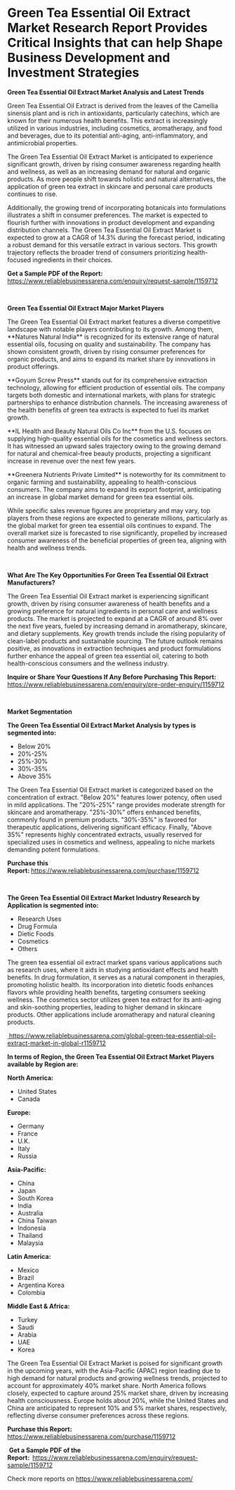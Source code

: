 <p><h1>Green Tea Essential Oil Extract Market Research Report Provides Critical Insights that can help Shape Business Development and Investment Strategies</h1></p><p><strong>Green Tea Essential Oil Extract Market Analysis and Latest Trends</strong></p>
<p><p>Green Tea Essential Oil Extract is derived from the leaves of the Camellia sinensis plant and is rich in antioxidants, particularly catechins, which are known for their numerous health benefits. This extract is increasingly utilized in various industries, including cosmetics, aromatherapy, and food and beverages, due to its potential anti-aging, anti-inflammatory, and antimicrobial properties.</p><p>The Green Tea Essential Oil Extract Market is anticipated to experience significant growth, driven by rising consumer awareness regarding health and wellness, as well as an increasing demand for natural and organic products. As more people shift towards holistic and natural alternatives, the application of green tea extract in skincare and personal care products continues to rise. </p><p>Additionally, the growing trend of incorporating botanicals into formulations illustrates a shift in consumer preferences. The market is expected to flourish further with innovations in product development and expanding distribution channels. The Green Tea Essential Oil Extract Market is expected to grow at a CAGR of 14.3% during the forecast period, indicating a robust demand for this versatile extract in various sectors. This growth trajectory reflects the broader trend of consumers prioritizing health-focused ingredients in their choices.</p></p>
<p><strong>Get a Sample PDF of the Report:&nbsp;</strong> <a href="https://www.reliablebusinessarena.com/enquiry/request-sample/1159712?utm_campaign=3222&utm_medium=2&utm_source=Github&utm_content=ia&utm_term=22032025&utm_id=green-tea-essential-oil-extract">https://www.reliablebusinessarena.com/enquiry/request-sample/1159712</a></p>
<p>&nbsp;</p>
<p><strong>Green Tea Essential Oil Extract Major Market Players</strong></p>
<p><p>The Green Tea Essential Oil Extract market features a diverse competitive landscape with notable players contributing to its growth. Among them, **Natures Natural India** is recognized for its extensive range of natural essential oils, focusing on quality and sustainability. The company has shown consistent growth, driven by rising consumer preferences for organic products, and aims to expand its market share by innovations in product offerings.</p><p>**Goyum Screw Press** stands out for its comprehensive extraction technology, allowing for efficient production of essential oils. The company targets both domestic and international markets, with plans for strategic partnerships to enhance distribution channels. The increasing awareness of the health benefits of green tea extracts is expected to fuel its market growth.</p><p>**IL Health and Beauty Natural Oils Co Inc** from the U.S. focuses on supplying high-quality essential oils for the cosmetics and wellness sectors. It has witnessed an upward sales trajectory owing to the growing demand for natural and chemical-free beauty products, projecting a significant increase in revenue over the next few years.</p><p>**Greenera Nutrients Private Limited** is noteworthy for its commitment to organic farming and sustainability, appealing to health-conscious consumers. The company aims to expand its export footprint, anticipating an increase in global market demand for green tea essential oils.</p><p>While specific sales revenue figures are proprietary and may vary, top players from these regions are expected to generate millions, particularly as the global market for green tea essential oils continues to expand. The overall market size is forecasted to rise significantly, propelled by increased consumer awareness of the beneficial properties of green tea, aligning with health and wellness trends.</p></p>
<p>&nbsp;</p>
<p><strong>What Are The Key Opportunities For Green Tea Essential Oil Extract Manufacturers?</strong></p>
<p><p>The Green Tea Essential Oil Extract market is experiencing significant growth, driven by rising consumer awareness of health benefits and a growing preference for natural ingredients in personal care and wellness products. The market is projected to expand at a CAGR of around 8% over the next five years, fueled by increasing demand in aromatherapy, skincare, and dietary supplements. Key growth trends include the rising popularity of clean-label products and sustainable sourcing. The future outlook remains positive, as innovations in extraction techniques and product formulations further enhance the appeal of green tea essential oil, catering to both health-conscious consumers and the wellness industry.</p></p>
<p><strong>Inquire or Share Your Questions If Any Before Purchasing This Report:</strong> <a href="https://www.reliablebusinessarena.com/enquiry/pre-order-enquiry/1159712?utm_campaign=3222&utm_medium=2&utm_source=Github&utm_content=ia&utm_term=22032025&utm_id=green-tea-essential-oil-extract">https://www.reliablebusinessarena.com/enquiry/pre-order-enquiry/1159712</a></p>
<p>&nbsp;</p>
<p><strong>Market Segmentation</strong></p>
<p><strong>The Green Tea Essential Oil Extract Market Analysis by types is segmented into:</strong></p>
<p><ul><li>Below 20%</li><li>20%-25%</li><li>25%-30%</li><li>30%-35%</li><li>Above 35%</li></ul></p>
<p><p>The Green Tea Essential Oil Extract market is categorized based on the concentration of extract. "Below 20%" features lower potency, often used in mild applications. The "20%-25%" range provides moderate strength for skincare and aromatherapy. "25%-30%" offers enhanced benefits, commonly found in premium products. "30%-35%" is favored for therapeutic applications, delivering significant efficacy. Finally, "Above 35%" represents highly concentrated extracts, usually reserved for specialized uses in cosmetics and wellness, appealing to niche markets demanding potent formulations.</p></p>
<p><strong>Purchase this Report:&nbsp;</strong><a href="https://www.reliablebusinessarena.com/purchase/1159712?utm_campaign=3222&utm_medium=2&utm_source=Github&utm_content=ia&utm_term=22032025&utm_id=green-tea-essential-oil-extract">https://www.reliablebusinessarena.com/purchase/1159712</a></p>
<p>&nbsp;</p>
<p><strong>The Green Tea Essential Oil Extract Market Industry Research by Application is segmented into:</strong></p>
<p><ul><li>Research Uses</li><li>Drug Formula</li><li>Dietic Foods</li><li>Cosmetics</li><li>Others</li></ul></p>
<p><p>The green tea essential oil extract market spans various applications such as research uses, where it aids in studying antioxidant effects and health benefits. In drug formulation, it serves as a natural component in therapies, promoting holistic health. Its incorporation into dietetic foods enhances flavors while providing health benefits, targeting consumers seeking wellness. The cosmetics sector utilizes green tea extract for its anti-aging and skin-soothing properties, leading to higher demand in skincare products. Other applications include aromatherapy and natural cleaning products.</p></p>
<p><a href="https://www.reliablebusinessarena.com/global-green-tea-essential-oil-extract-market-in-global-r1159712?utm_campaign=3222&utm_medium=2&utm_source=Github&utm_content=ia&utm_term=22032025&utm_id=green-tea-essential-oil-extract">&nbsp;https://www.reliablebusinessarena.com/global-green-tea-essential-oil-extract-market-in-global-r1159712</a></p>
<p><strong>In terms of Region, the Green Tea Essential Oil Extract Market Players available by Region are:</strong></p>
<p>
    <p> <strong> North America: </strong>
        <ul>
            <li>United States</li>
            <li>Canada</li>
        </ul>
        </p> 
    <p> <strong> Europe: </strong>
        <ul>
            <li>Germany</li>
            <li>France</li>
            <li>U.K.</li>
            <li>Italy</li>
            <li>Russia</li>
        </ul>
        </p> 
    <p> <strong> Asia-Pacific: </strong>
        <ul>
            <li>China</li>
            <li>Japan</li>
            <li>South Korea</li>
            <li>India</li>
            <li>Australia</li>
            <li>China Taiwan</li>
            <li>Indonesia</li>
            <li>Thailand</li>
            <li>Malaysia</li>
        </ul>
        </p> 
    <p> <strong> Latin America: </strong>
        <ul>
            <li>Mexico</li>
            <li>Brazil</li>
            <li>Argentina Korea</li>
            <li>Colombia</li>
        </ul>
        </p> 
    <p> <strong> Middle East & Africa: </strong>
        <ul>
            <li>Turkey</li>
            <li>Saudi</li>
            <li>Arabia</li>
            <li>UAE</li>
            <li>Korea</li>
        </ul>
    </p>
    </p>
<p><p>The Green Tea Essential Oil Extract Market is poised for significant growth in the upcoming years, with the Asia-Pacific (APAC) region leading due to high demand for natural products and growing wellness trends, projected to account for approximately 40% market share. North America follows closely, expected to capture around 25% market share, driven by increasing health consciousness. Europe holds about 20%, while the United States and China are anticipated to represent 10% and 5% market shares, respectively, reflecting diverse consumer preferences across these regions.</p></p>
<p><strong>Purchase this Report: </strong><a href="https://www.reliablebusinessarena.com/purchase/1159712?utm_campaign=3222&utm_medium=2&utm_source=Github&utm_content=ia&utm_term=22032025&utm_id=green-tea-essential-oil-extract">https://www.reliablebusinessarena.com/purchase/1159712</a></p>
<p>&nbsp;<strong>Get a Sample PDF of the Report:&nbsp;&nbsp;</strong><a href="https://www.reliablebusinessarena.com/enquiry/request-sample/1159712?utm_campaign=3222&utm_medium=2&utm_source=Github&utm_content=ia&utm_term=22032025&utm_id=green-tea-essential-oil-extract">https://www.reliablebusinessarena.com/enquiry/request-sample/1159712</a></p>
<p><strong></strong></p>
<p>Check more reports on <a href="https://www.reliablebusinessarena.com/?utm_campaign=3222&utm_medium=2&utm_source=Github&utm_content=ia&utm_term=22032025&utm_id=green-tea-essential-oil-extract">https://www.reliablebusinessarena.com/</a></p>